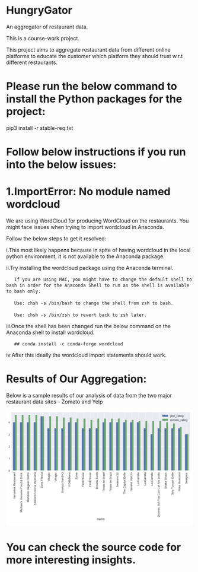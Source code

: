 # HungryGator
An aggregator of restaurant data.


This is a course-work project.

This project aims to aggregate restaurant data from different online platforms to educate the customer which platform they should trust w.r.t different restaurants.

# Please run the below command to install the Python packages for the project:

pip3 install -r stable-req.txt 


# Follow below instructions if you run into the below issues:

# 1.ImportError: No module named wordcloud

We are using WordCloud for producing WordCloud on the restaurants.
You might face issues when trying to import wordcloud in Anaconda.

 Follow the below steps to get it resolved:


   i.This most likely happens because in spite of having wordcloud in the local python environment, it is not available to the Anaconda package.


   ii.Try installing the wordcloud package using the Anaconda terminal.
      
       If you are using MAC, you might have to change the default shell to bash in order for the Anaconda Shell to run as the shell is available to bash only.
      
       Use: chsh -s /bin/bash to change the shell from zsh to bash.
       
       Use: chsh -s /bin/zsh to revert back to zsh later.


   iii.Once the shell has been changed run the below command on the Anaconda shell to install wordcloud.
       
       ## conda install -c conda-forge wordcloud


   iv.After this ideally the wordcloud import statements should work.



# Results of Our Aggregation:

Below is a sample results of our analysis of data from the two major restaurant data sites - Zomato and Yelp

![publish message](https://raw.githubusercontent.com/imjuoy/Hungrygator/master/pictures_for_readme/Rating_Comparisons.png)

# You can check the source code for more interesting insights.
